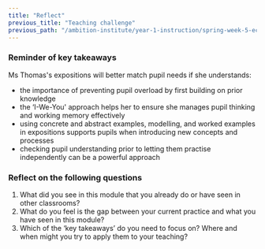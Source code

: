 ```yaml
---
title: "Reflect"
previous_title: "Teaching challenge"
previous_path: "/ambition-institute/year-1-instruction/spring-week-5-ect-teaching-challenge"
---
```





### Reminder of key takeaways
Ms Thomas's expositions will better match pupil needs if she understands:
- the importance of preventing pupil overload by first building on prior knowledge 
- the ‘I-We-You' approach helps her to ensure she manages pupil thinking and working memory effectively 
- using concrete and abstract examples, modelling, and worked examples in expositions supports pupils when introducing new concepts and processes 
- checking pupil understanding prior to letting them practise independently can be a powerful approach




### Reflect on the following questions
1. What did you see in this module that you already do or have seen in other classrooms? 
2. What do you feel is the gap between your current practice and what you have seen in this module? 
3. Which of the ‘key takeaways’ do you need to focus on? Where and when might you try to apply them to your teaching?


